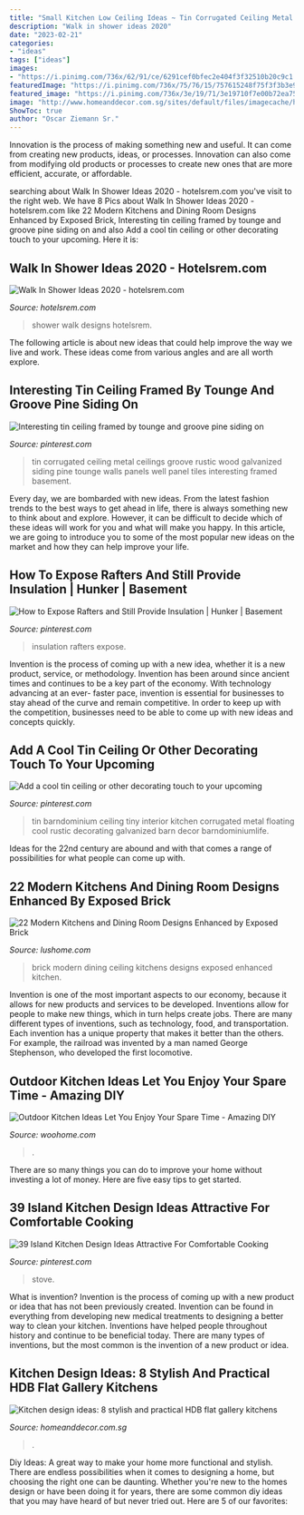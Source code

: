 ```yaml
---
title: "Small Kitchen Low Ceiling Ideas ~ Tin Corrugated Ceiling Metal Ceilings Groove Rustic Wood Galvanized Siding Pine Tounge Walls Panels Well Panel Tiles Interesting Framed Basement"
description: "Walk in shower ideas 2020"
date: "2023-02-21"
categories:
- "ideas"
tags: ["ideas"]
images:
- "https://i.pinimg.com/736x/62/91/ce/6291cef0bfec2e404f3f32510b20c9c1.jpg"
featuredImage: "https://i.pinimg.com/736x/75/76/15/757615248f75f3f3b3e94ccf39ee8c77.jpg"
featured_image: "https://i.pinimg.com/736x/3e/19/71/3e19710f7e00b72ea75560b3fcb0bf11--tin-on-walls-corrugated-tin.jpg?b=t"
image: "http://www.homeanddecor.com.sg/sites/default/files/imagecache/hnd_revamp_1x1_medium/prof/2015/07/28085.jpg"
ShowToc: true
author: "Oscar Ziemann Sr."
---
```



Innovation is the process of making something new and useful. It can come from creating new products, ideas, or processes. Innovation can also come from modifying old products or processes to create new ones that are more efficient, accurate, or affordable.

	

		
searching about Walk In Shower Ideas 2020 - hotelsrem.com you've visit to the right web. We have 8 Pics about Walk In Shower Ideas 2020 - hotelsrem.com like 22 Modern Kitchens and Dining Room Designs Enhanced by Exposed Brick, Interesting tin ceiling framed by tounge and groove pine siding on and also Add a cool tin ceiling or other decorating touch to your upcoming. Here it is:
		
    
## Walk In Shower Ideas 2020 - Hotelsrem.com

<img loading=lazy src="http://hotelsrem.com/wp-content/uploads/2020/03/walk-in-shower-ideas-unique-look-at-these-30-attractive-walk-in-shower-designs-the-of-walk-in-shower-ideas.jpg" onerror="this.onerror=null;this.src='https://tse1.mm.bing.net/th?id=OIP.6L38u32PnN9aCxeQkZXn6AHaLH&amp;pid=15.1';" alt="Walk In Shower Ideas 2020 - hotelsrem.com">

_Source: hotelsrem.com_

>shower walk designs hotelsrem. 

	

The following article is about new ideas that could help improve the way we live and work. These ideas come from various angles and are all worth explore.

    
## Interesting Tin Ceiling Framed By Tounge And Groove Pine Siding On

<img loading=lazy src="https://i.pinimg.com/736x/3e/19/71/3e19710f7e00b72ea75560b3fcb0bf11--tin-on-walls-corrugated-tin.jpg?b=t" onerror="this.onerror=null;this.src='https://tse3.mm.bing.net/th?id=OIP.pXPdBAC9qx1rF6wT90raLQHaJ6&amp;pid=15.1';" alt="Interesting tin ceiling framed by tounge and groove pine siding on">

_Source: pinterest.com_

>tin corrugated ceiling metal ceilings groove rustic wood galvanized siding pine tounge walls panels well panel tiles interesting framed basement. 

	

Every day, we are bombarded with new ideas. From the latest fashion trends to the best ways to get ahead in life, there is always something new to think about and explore. However, it can be difficult to decide which of these ideas will work for you and what will make you happy. In this article, we are going to introduce you to some of the most popular new ideas on the market and how they can help improve your life.

    
## How To Expose Rafters And Still Provide Insulation | Hunker | Basement

<img loading=lazy src="https://i.pinimg.com/736x/75/76/15/757615248f75f3f3b3e94ccf39ee8c77.jpg" onerror="this.onerror=null;this.src='https://tse1.mm.bing.net/th?id=OIP._OxJL5-ugqItMBYKgMi2cgHaLG&amp;pid=15.1';" alt="How to Expose Rafters and Still Provide Insulation | Hunker | Basement">

_Source: pinterest.com_

>insulation rafters expose. 

	

Invention is the process of coming up with a new idea, whether it is a new product, service, or methodology. Invention has been around since ancient times and continues to be a key part of the economy. With technology advancing at an ever- faster pace, invention is essential for businesses to stay ahead of the curve and remain competitive. In order to keep up with the competition, businesses need to be able to come up with new ideas and concepts quickly.

    
## Add A Cool Tin Ceiling Or Other Decorating Touch To Your Upcoming

<img loading=lazy src="https://i.pinimg.com/736x/62/91/ce/6291cef0bfec2e404f3f32510b20c9c1.jpg" onerror="this.onerror=null;this.src='https://tse2.mm.bing.net/th?id=OIP.bIReeYF-FdZNm8OD8WS45QHaL5&amp;pid=15.1';" alt="Add a cool tin ceiling or other decorating touch to your upcoming">

_Source: pinterest.com_

>tin barndominium ceiling tiny interior kitchen corrugated metal floating cool rustic decorating galvanized barn decor barndominiumlife. 

	

Ideas for the 22nd century are abound and with that comes a range of possibilities for what people can come up with.

    
## 22 Modern Kitchens And Dining Room Designs Enhanced By Exposed Brick

<img loading=lazy src="https://www.lushome.com/wp-content/uploads/2013/06/interior-brick-wall-ceiling-designs-modern-kitchens-dining-rooms-10.jpg" onerror="this.onerror=null;this.src='https://tse2.mm.bing.net/th?id=OIP.2_R6zunWAssYe4OSbjOERgHaJ-&amp;pid=15.1';" alt="22 Modern Kitchens and Dining Room Designs Enhanced by Exposed Brick">

_Source: lushome.com_

>brick modern dining ceiling kitchens designs exposed enhanced kitchen. 

	

Invention is one of the most important aspects to our economy, because it allows for new products and services to be developed. Inventions allow for people to make new things, which in turn helps create jobs. There are many different types of inventions, such as technology, food, and transportation. Each invention has a unique property that makes it better than the others. For example, the railroad was invented by a man named George Stephenson, who developed the first locomotive.

    
## Outdoor Kitchen Ideas Let You Enjoy Your Spare Time - Amazing DIY

<img loading=lazy src="https://www.woohome.com/wp-content/uploads/2014/02/outdoor-kitchen-6.jpg" onerror="this.onerror=null;this.src='https://tse3.mm.bing.net/th?id=OIP.5bWRZkfEsjLAS-lvp_9fBgHaJe&amp;pid=15.1';" alt="Outdoor Kitchen Ideas Let You Enjoy Your Spare Time - Amazing DIY">

_Source: woohome.com_

>. 

	

There are so many things you can do to improve your home without investing a lot of money. Here are five easy tips to get started.

    
## 39 Island Kitchen Design Ideas Attractive For Comfortable Cooking

<img loading=lazy src="https://i.pinimg.com/736x/21/d4/ec/21d4eca2763edaa672420aa0ac4fd38b.jpg" onerror="this.onerror=null;this.src='https://tse1.mm.bing.net/th?id=OIP.I1idoF4vHtEn8jJxW4bz2wHaLG&amp;pid=15.1';" alt="39 Island Kitchen Design Ideas Attractive For Comfortable Cooking">

_Source: pinterest.com_

>stove. 

	

What is invention?
Invention is the process of coming up with a new product or idea that has not been previously created. Invention can be found in everything from developing new medical treatments to designing a better way to clean your kitchen. Inventions have helped people throughout history and continue to be beneficial today. There are many types of inventions, but the most common is the invention of a new product or idea.

    
## Kitchen Design Ideas: 8 Stylish And Practical HDB Flat Gallery Kitchens

<img loading=lazy src="http://www.homeanddecor.com.sg/sites/default/files/imagecache/hnd_revamp_1x1_medium/prof/2015/07/28085.jpg" onerror="this.onerror=null;this.src='https://tse2.mm.bing.net/th?id=OIP.AGHyDRIwO5pbJtSlJpmE2AHaLH&amp;pid=15.1';" alt="Kitchen design ideas: 8 stylish and practical HDB flat gallery kitchens">

_Source: homeanddecor.com.sg_

>. 

	

Diy Ideas: A great way to make your home more functional and stylish. There are endless possibilities when it comes to designing a home, but choosing the right one can be daunting. Whether you're new to the homes design or have been doing it for years, there are some common diy ideas that you may have heard of but never tried out. Here are 5 of our favorites: 

